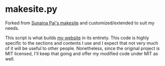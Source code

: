 makesite.py
===========

Forked from [Sunaina Pai's makesite](https://github.com/sunainapai/makesite)
and customized/extended to suit my needs.

This script is what builds [my website](https://fietkau.me/) in its entirety.
This code is highly specific to the sections and contents I use and I expect
that not very much of it will be useful to other people. Nonetheless, since the
original project is MIT licensed, I'll keep that going and offer my modified
code under MIT as well.

